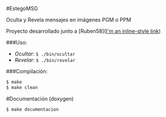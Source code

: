 #EstegoMSG

Oculta y Revela mensajes en imágenes PGM o PPM

Proyecto desarrollado junto a [Ruben58]([I'm an inline-style link](https://www.google.com))

###Uso:

- *Ocultar:* `$ ./bin/ocultar`
- *Revelar:* `$ ./bin/revelar`

###Compilación:

```bash
$ make
$ make clean
```

#Documentación (doxygen)

`$ make documentacion`
